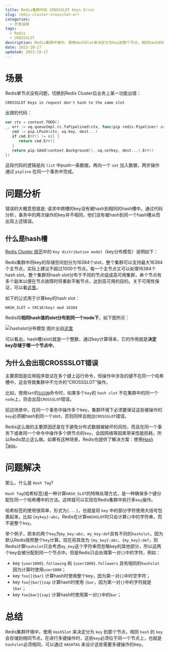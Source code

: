 ```yaml
---
title: Redis集群中的 CROSSSLOT Keys Error
slug: redis-cluster-crossslot-err
categories:
  - 开发运维
tags:
  - Redis
  - CROSSSLOT
description: Redis集群环境中，使用HashSlot来决定分为key到那个节点，相同hash的key会存储到相同节点。在进行多键操作时，这些key必须位于同一个节点上，也就是hashslot必须相同，可以通过HASHTAG来设计这些需要多键操作的key。
date: 2023-10-17
updated: 2023-10-17
---
```


# 场景
Redis单节点没有问题，切换到Redis Cluster后业务上某一功能出错：
```
CROSSSLOT Keys in request don't hash to the same slot
```
出错的代码：
```go
var ctx = context.TODO()  
_, err := uq.queueImpl.rc.TxPipelined(ctx, func(pip redis.Pipeliner) error {  
   cmd := pip.LPush(ctx, uq.key, dest...)  
   if cmd.Err() != nil {  
      return cmd.Err()  
   }  
   return pip.SAdd(context.Background(), uq.setkey, dest...).Err()  
})
```
这段代码的逻辑是向 `list` 中push一条数据，再向一个 `set` 加入数据，两步操作通过 `pipline` 在同一个事务中完成。
# 问题分析
错误的大概意思就是: 请求中跨槽的key没有被hash到相同的hash槽中。通过代码分析，事务中的两次操作的key并不相同，他们没有被hash到同一个hash槽从而出现上述错误。

## 什么是hash槽

[Redis Cluster 规范](https://redis.io/docs/reference/cluster-spec/#overview-of-redis-cluster-main-components)中的 `Key distribution model`（key分布模型）说明如下：

Redis集群中将key的存储空间划分为16384个slot，整个集群可以支持最大16384个主节点，实际上建议不超过1000个节点。每一个主节点又可以处理16384个 hash slot。整个集群将hash slot分布于不同的节点组成高可用集群，单个节点有多个副本以便在节点故障时将重新平衡节点，达到高可用的目的。关于可用性保证，可以看[这里](https://redis.io/docs/reference/cluster-spec/#availability)。

如下的公式用于计算key的hash slot：
```
HASH_SLOT = CRC16(key) mod 16384
```


Redis将**相同hash值的slot分布到同一个node下**，如下图所示：

![hashslot分布模型](/images/devops/20231013164401.png "hashslot分布模型")
图片出自[这里](https://hackernoon.com/resolving-the-crossslot-keys-error-with-redis-cluster-mode-enabled)

可以看出，hash槽(slot)就是一个整数，通过key计算得来，它的作用就是**决定key存储于哪一个节点中**。

## 为什么会出现CROSSSLOT错误

主要原因是应用程序尝试在多个键上运行命令，但操作中涉及的键不在同一个哈希槽中，这会导致集群中不允许的“CROSSSLOT”操作。

比如，使用`Set`的[`SUION`](https://redis.io/commands/sunion/)命令时，如果多个`key`的 `hash slot` 不在集群中的同一个`node`上，则会出现`CROSSSLOT`错误。

前边场景中，在同一个事务中操作多个key，集群环境下必须要保证这些被操作的`key`必须被hash到同一个slot，否则同样会抛出`CROSSSLOT`错误。

Redis这么做的主要原因还是在于避免分布式数据被破坏的风险，而且在同一个事务下或者同一个命令中操作多个跨节点的`key`，会因网络等因素带来性能损耗，所以Redis禁止这么做。如果有这种场景，Redis也提供了解决方案：使用[Hash Tags](https://redis.io/docs/reference/cluster-spec/#hash-tags)。

# 问题解决

那么，什么是 `Hash Tag`?

`Hash Tag`(哈希标签)是一种计算`HASH_SLOT`的特殊处理方式，是一种确保多个键分配在同一个哈希槽中的方法。这样就可以实现在Redis集群中执行多`key`操作。

哈希标签的使用很简单，形式为`{...}`，也就是将 `key` 中的部分字符使用大括号包裹起来，比如 `{mykey}:abc`。Redis在计算`HASHSLOT`时只会计算`{}`中的字符串，而不是整个`key`。

举个例子，原本的两个`key`为`my_key:abc`、`my_key:def`具有不同的`hashslot`，因为默认Redis按照整个`key`计算。现在将其改为 `{my_key}:abc`、`{my_key}:def`，则Redis计算`hashslot`只会考虑`my_key`这个字符串而忽略key的其他部分，所以这两个key会被分配到同一个节点中。但是Redis只会处理第一对`{}`中的字符，例如：

* key `{user1000}.following` 和 `{user1000}.followers` 具有相同的`hashslot`因为计算时使用`user1000`；
* key `foo{}{bar}` 计算hash时使用整个key，因为第一对`{}`中时空字符；
* key `foo{{bar}}zap` 计算hash时使用 `{bar`，因为第一对`{}`中的字符就是`{bar`；
* key `foo{bar}{zap}` 计算hash时使用第一对`{}`中的`bar`；

# 总结

Redis集群环境中，使用 `HashSlot` 来决定分为 `key` 到那个节点，相同 `hash` 的 `key` 会存储到相同节点。在进行多键操作时，这些`key`必须位于同一个节点上，也就是`hashslot`必须相同，可以通过 `HASHTAG` 来设计这些需要多键操作的key。
